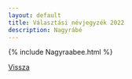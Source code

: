```yaml
---
layout: default
title: Választási névjegyzék 2022
description: Nagyrábé
---
```


{% include Nagyraabee.html %}

[Vissza](./)